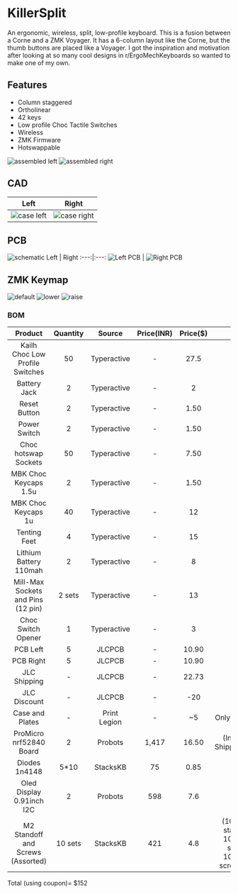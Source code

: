 # KillerSplit

An ergonomic, wireless, split, low-profile keyboard. This is a fusion between a Corne and a ZMK Voyager. It has a 6-column layout like the Corne, but the thumb buttons are placed like a Voyager.
I got the inspiration and motivation after looking at so many cool designs in r/ErgoMechKeyboards so wanted to make one of my own.

## Features

- Column staggered
- Ortholinear
- 42 keys
- Low profile Choc Tactile Switches
- Wireless
- ZMK Firmware
- Hotswappable


![assembled left](./assets/Left_Assembled.png)
![assembled right](./assets/Right_Assembled.png)

## CAD
Left | Right
:---:|:---:
![case left](./assets/case_left.png) | ![case right](./assets/case_right.png)

## PCB

![schematic](./assets/schematic.png)
Left | Right
:---:|:---:
![Left PCB](./assets/left_pcb.png) | ![Right PCB](./assets/right_pcb.png)

## ZMK Keymap

![default](./assets/default_layer.png)
![lower](./assets/lower_layer.png)
![raise](./assets/raise_layer.png)

### BOM

| Product | Quantity | Source | Price(INR) | Price($) | Link |
| :-----: | :-----: | :-----: | :-----: | :-----: | :-----: |
| Kailh Choc Low Profile Switches | 50 | Typeractive | - | 27.5 | [here](https://typeractive.xyz/products/choc-switches?variant=51038935122151) |
| Battery Jack | 2 | Typeractive | - | 2 | [here](https://typeractive.xyz/products/battery-jack?variant=46024892186855) |
| Reset Button | 2 | Typeractive | - | 1.50 | [here](https://typeractive.xyz/products/reset-button?variant=45597784932583) |
| Power Switch | 2 | Typeractive | - | 1.50 | [here](https://typeractive.xyz/products/power-switch?variant=45597854171367) |
| Choc hotswap Sockets | 50 | Typeractive | - | 7.50 | [here](https://typeractive.xyz/products/hotswap-sockets?variant=45742200324327) |
| MBK Choc Keycaps 1.5u | 2 | Typeractive | - | 1.50 | [here](https://typeractive.xyz/products/mbk-keycaps?variant=45419753210087) |
| MBK Choc Keycaps 1u | 40 | Typeractive | - | 12 | [here](https://typeractive.xyz/products/mbk-keycaps?variant=45419753079015) |
| Tenting Feet | 4 | Typeractive | - | 15 | [here](https://typeractive.xyz/products/tenting-feet) |
| Lithium Battery 110mah | 2 | Typeractive | - | 8 | [here](https://typeractive.xyz/products/lithium-battery-110mah?variant=46118748291303) |
| Mill-Max Sockets and Pins (12 pin) | 2 sets | Typeractive | - | 13 | [here](https://typeractive.xyz/products/machine-sockets-and-pins?variant=45741664469223) |
| Choc Switch Opener | 1 | Typeractive | - | 3 | [here](https://typeractive.xyz/products/switch-opener?variant=45535960662247) |
| PCB Left | 5 | JLCPCB | - | 10.90 | - |
| PCB Right | 5 | JLCPCB | - | 10.90 | - |
| JLC Shipping | - | JLCPCB | - | 22.73 | - |
| JLC Discount | - | JLCPCB | - | -20 | - |
| Case and Plates | - | Print Legion | - | ~5 | Only Shipping |
| ProMicro nrf52840 Board | 2 | Probots | 1,417 | 16.50 | (Includes Shipping)[here](https://probots.co.in/pro-micro-nrf52840-development-board-compatible-with-nice-nano-v2-0.html) |
| Diodes 1n4148 | 5*10 | StacksKB | 75 | 0.85 | [here](https://stackskb.com/store/1n4148-through-hole-diode/) |
| Oled Display 0.91inch I2C | 2 | Probots | 598 | 7.6 | [here](https://probots.co.in/0-91-oled-display-white-128x32-for-arduino-raspberry-pi-i2c.html) |
| M2 Standoff and Screws (Assorted) | 10 sets | StacksKB | 421 | 4.8 | (10x5mm standoff, 10x5mm screw, 10x8mm screw)[here](https://stackskb.com/product-category/parts/fasteners/) |

Total (using coupon)= $152
